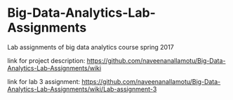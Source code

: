 # Big-Data-Analytics-Lab-Assignments
Lab assignments of big data analytics course spring 2017

link for project description: https://github.com/naveenanallamotu/Big-Data-Analytics-Lab-Assignments/wiki

link for lab 3 assignment: https://github.com/naveenanallamotu/Big-Data-Analytics-Lab-Assignments/wiki/Lab-assignment-3
